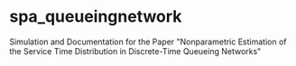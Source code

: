 # spa_queueingnetwork
Simulation and Documentation for the Paper "Nonparametric Estimation of the Service Time Distribution in Discrete-Time Queueing Networks"

